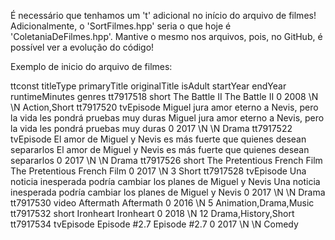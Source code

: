 É necessário que tenhamos um 't' adicional no início do arquivo de filmes! Adicionalmente, o 'SortFilmes.hpp' seria o que hoje é 'ColetaniaDeFilmes.hpp'. Mantive o mesmo nos arquivos, pois, no GitHub, é possível ver a evolução do código!

Exemplo de inicio do arquivo de filmes:

ttconst	titleType	primaryTitle	originalTitle	isAdult	startYear	endYear	runtimeMinutes	genres
tt7917518	short	The Battle II	The Battle II	0	2008	\N	\N	Action,Short
tt7917520	tvEpisode	Miguel jura amor eterno a Nevis, pero la vida les pondrá pruebas muy duras	Miguel jura amor eterno a Nevis, pero la vida les pondrá pruebas muy duras	0	2017	\N	\N	Drama
tt7917522	tvEpisode	El amor de Miguel y Nevis es más fuerte que quienes desean separarlos	El amor de Miguel y Nevis es más fuerte que quienes desean separarlos	0	2017	\N	\N	Drama
tt7917526	short	The Pretentious French Film	The Pretentious French Film	0	2017	\N	3	Short
tt7917528	tvEpisode	Una noticia inesperada podría cambiar los planes de Miguel y Nevis	Una noticia inesperada podría cambiar los planes de Miguel y Nevis	0	2017	\N	\N	Drama
tt7917530	video	Aftermath	Aftermath	0	2016	\N	5	Animation,Drama,Music
tt7917532	short	Ironheart	Ironheart	0	2018	\N	12	Drama,History,Short
tt7917534	tvEpisode	Episode #2.7	Episode #2.7	0	2017	\N	\N	Comedy
